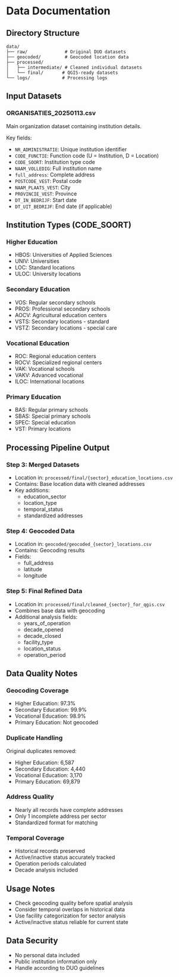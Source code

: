# Data Documentation

## Directory Structure
```
data/
├── raw/              # Original DUO datasets
├── geocoded/         # Geocoded location data
├── processed/
│   ├── intermediate/ # Cleaned individual datasets
│   └── final/       # QGIS-ready datasets
└── logs/            # Processing logs
```

## Input Datasets

### ORGANISATIES_20250113.csv
Main organization dataset containing institution details.

Key fields:
- `NR_ADMINISTRATIE`: Unique institution identifier
- `CODE_FUNCTIE`: Function code (U = Institution, D = Location)
- `CODE_SOORT`: Institution type code
- `NAAM_VOLLEDIG`: Full institution name
- `full_address`: Complete address
- `POSTCODE_VEST`: Postal code
- `NAAM_PLAATS_VEST`: City
- `PROVINCIE_VEST`: Province
- `DT_IN_BEDRIJF`: Start date
- `DT_UIT_BEDRIJF`: End date (if applicable)

## Institution Types (CODE_SOORT)

### Higher Education
- HBOS: Universities of Applied Sciences
- UNIV: Universities
- LOC: Standard locations
- ULOC: University locations

### Secondary Education
- VOS: Regular secondary schools
- PROS: Professional secondary schools
- AOCV: Agricultural education centers
- VSTS: Secondary locations - standard
- VSTZ: Secondary locations - special care

### Vocational Education
- ROC: Regional education centers
- ROCV: Specialized regional centers
- VAK: Vocational schools
- VAKV: Advanced vocational
- ILOC: International locations

### Primary Education
- BAS: Regular primary schools
- SBAS: Special primary schools
- SPEC: Special education
- VST: Primary locations

## Processing Pipeline Output

### Step 3: Merged Datasets
- Location in: `processed/final/{sector}_education_locations.csv`
- Contains: Base location data with cleaned addresses
- Key additions: 
  - education_sector
  - location_type
  - temporal_status
  - standardized addresses

### Step 4: Geocoded Data
- Location in: `geocoded/geocoded_{sector}_locations.csv`
- Contains: Geocoding results
- Fields:
  - full_address
  - latitude
  - longitude

### Step 5: Final Refined Data
- Location in: `processed/final/cleaned_{sector}_for_qgis.csv`
- Combines base data with geocoding
- Additional analysis fields:
  - years_of_operation
  - decade_opened
  - decade_closed
  - facility_type
  - location_status
  - operation_period

## Data Quality Notes

### Geocoding Coverage
- Higher Education: 97.3%
- Secondary Education: 99.9%
- Vocational Education: 98.9%
- Primary Education: Not geocoded

### Duplicate Handling
Original duplicates removed:
- Higher Education: 6,587
- Secondary Education: 4,440
- Vocational Education: 3,170
- Primary Education: 69,879

### Address Quality
- Nearly all records have complete addresses
- Only 1 incomplete address per sector
- Standardized format for matching

### Temporal Coverage
- Historical records preserved
- Active/inactive status accurately tracked
- Operation periods calculated
- Decade analysis included

## Usage Notes
- Check geocoding quality before spatial analysis
- Consider temporal overlaps in historical data
- Use facility categorization for sector analysis
- Active/inactive status reliable for current state

## Data Security
- No personal data included
- Public institution information only
- Handle according to DUO guidelines